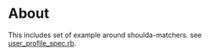 # About
This includes set of example around shoulda-matchers.
see [user_profile_spec.rb](https://github.com/h-haraguchi/practice_shoulda-matcher/blob/master/spec/models/user_profile_spec.rb).
